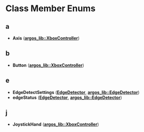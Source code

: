
# Class Member Enums



## a

* **Axis** ([**argos\_lib::XboxController**](classargos__lib_1_1_xbox_controller.md))


## b

* **Button** ([**argos\_lib::XboxController**](classargos__lib_1_1_xbox_controller.md))


## e

* **EdgeDetectSettings** ([**EdgeDetector**](class_edge_detector.md), [**argos\_lib::EdgeDetector**](classargos__lib_1_1_edge_detector.md))
* **edgeStatus** ([**EdgeDetector**](class_edge_detector.md), [**argos\_lib::EdgeDetector**](classargos__lib_1_1_edge_detector.md))


## j

* **JoystickHand** ([**argos\_lib::XboxController**](classargos__lib_1_1_xbox_controller.md))




